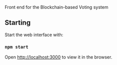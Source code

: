 Front end for the Blockchain-based Voting system

## Starting

Start the web interface with:

### `npm start`

Open [http://localhost:3000](http://localhost:3000) to view it in the browser.


